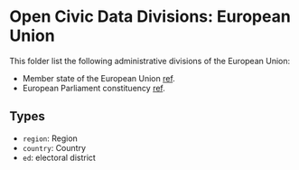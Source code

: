 # Open Civic Data Divisions: European Union

This folder list the following administrative divisions of the European Union:

* Member state of the European Union [ref](https://en.wikipedia.org/wiki/Member_state_of_the_European_Union).
* European Parliament constituency [ref](https://en.wikipedia.org/wiki/European_Parliament_constituency).

## Types

* `region`: Region
* `country`: Country
* `ed`: electoral district